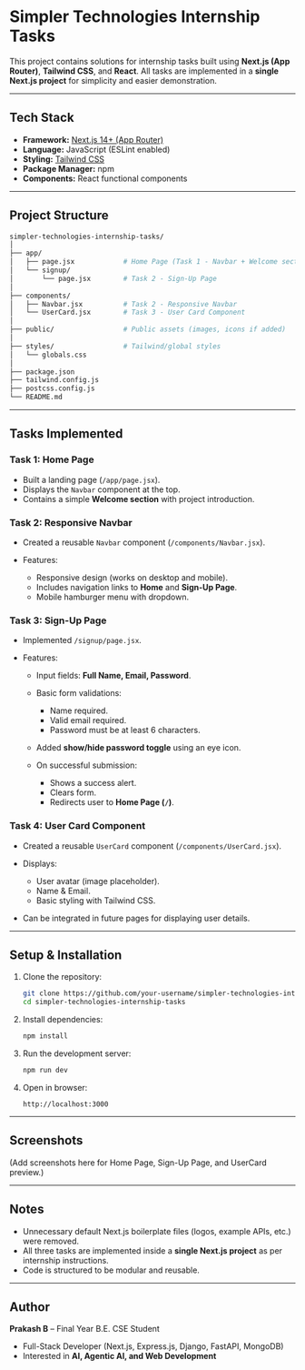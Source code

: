 # Simpler Technologies Internship Tasks

This project contains solutions for internship tasks built using **Next.js (App Router)**, **Tailwind CSS**, and **React**.
All tasks are implemented in a **single Next.js project** for simplicity and easier demonstration.

---

## Tech Stack

* **Framework:** [Next.js 14+ (App Router)](https://nextjs.org/docs/app)
* **Language:** JavaScript (ESLint enabled)
* **Styling:** [Tailwind CSS](https://tailwindcss.com/)
* **Package Manager:** npm
* **Components:** React functional components

---

## Project Structure

```bash
simpler-technologies-internship-tasks/
│
├── app/
│   ├── page.jsx            # Home Page (Task 1 - Navbar + Welcome section)
│   └── signup/
│       └── page.jsx        # Task 2 - Sign-Up Page
│
├── components/
│   ├── Navbar.jsx          # Task 2 - Responsive Navbar
│   └── UserCard.jsx        # Task 3 - User Card Component
│
├── public/                 # Public assets (images, icons if added)
│
├── styles/                 # Tailwind/global styles
│   └── globals.css
│
├── package.json
├── tailwind.config.js
├── postcss.config.js
└── README.md
```

---

## Tasks Implemented

### **Task 1: Home Page**

* Built a landing page (`/app/page.jsx`).
* Displays the `Navbar` component at the top.
* Contains a simple **Welcome section** with project introduction.

### **Task 2: Responsive Navbar**

* Created a reusable `Navbar` component (`/components/Navbar.jsx`).
* Features:

  * Responsive design (works on desktop and mobile).
  * Includes navigation links to **Home** and **Sign-Up Page**.
  * Mobile hamburger menu with dropdown.

### **Task 3: Sign-Up Page**

* Implemented `/signup/page.jsx`.
* Features:

  * Input fields: **Full Name, Email, Password**.
  * Basic form validations:

    * Name required.
    * Valid email required.
    * Password must be at least 6 characters.
  * Added **show/hide password toggle** using an eye icon.
  * On successful submission:

    * Shows a success alert.
    * Clears form.
    * Redirects user to **Home Page (`/`)**.

### **Task 4: User Card Component**

* Created a reusable `UserCard` component (`/components/UserCard.jsx`).
* Displays:

  * User avatar (image placeholder).
  * Name & Email.
  * Basic styling with Tailwind CSS.
* Can be integrated in future pages for displaying user details.

---

## Setup & Installation

1. Clone the repository:

   ```bash
   git clone https://github.com/your-username/simpler-technologies-internship-tasks.git
   cd simpler-technologies-internship-tasks
   ```

2. Install dependencies:

   ```bash
   npm install
   ```

3. Run the development server:

   ```bash
   npm run dev
   ```

4. Open in browser:

   ```
   http://localhost:3000
   ```

---

## Screenshots

(Add screenshots here for Home Page, Sign-Up Page, and UserCard preview.)

---

## Notes

* Unnecessary default Next.js boilerplate files (logos, example APIs, etc.) were removed.
* All three tasks are implemented inside a **single Next.js project** as per internship instructions.
* Code is structured to be modular and reusable.

---

## Author

**Prakash B** – Final Year B.E. CSE Student

* Full-Stack Developer (Next.js, Express.js, Django, FastAPI, MongoDB)
* Interested in **AI, Agentic AI, and Web Development**